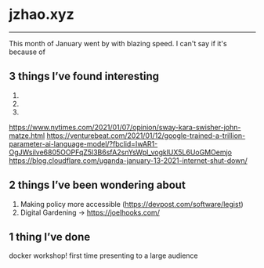 # jzhao.xyz
---

This month of January went by with blazing speed. I can't say if it's because of 

## 3 things I’ve found interesting

1. 
2. 
3. 

https://www.nytimes.com/2021/01/07/opinion/sway-kara-swisher-john-matze.html
https://venturebeat.com/2021/01/12/google-trained-a-trillion-parameter-ai-language-model/?fbclid=IwAR1-OgJWsilve6805OOPFqZ5l3B6sfA2snYsWpl_vogklUX5L6UoGMOemjo
https://blog.cloudflare.com/uganda-january-13-2021-internet-shut-down/

## 2 things I’ve been wondering about

1. Making policy more accessible (https://devpost.com/software/legist)
2. Digital Gardening -> https://joelhooks.com/

## 1 thing I’ve done
docker workshop! first time presenting to a large audience